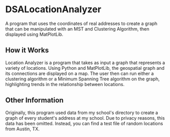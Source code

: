 # DSALocationAnalyzer
A program that uses the coordinates of real addresses to create a graph that can be manipulated with an MST and Clustering Algorithm, then displayed using MatPlotLib.

## How it Works
Location Analyzer is a program that takes as input a graph that represents a variety of locations. Using Python and MatPlotLib, the geospatial graph and its connections are displayed on a map. The user then can run either a clustering algorithm or a Minimum Spanning Tree algorithm on the graph, highlighting trends in the relationship between locations.

## Other Information
Originally, this program used data from my school's directory to create a graph of every student's address at my school. Due to privacy reasons, this data has been omitted. Instead, you can find a test file of random locations from Austin, TX.
